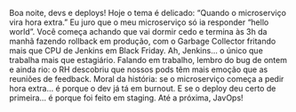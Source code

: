 Boa noite, devs e deploys! Hoje o tema é delicado: “Quando o microserviço vira hora extra.”
Eu juro que o meu microserviço só ia responder “hello world”.
Você começa achando que vai dormir cedo e termina às 3h da manhã fazendo rollback em produção, com o Garbage Collector fritando mais que CPU de Jenkins em Black Friday.
Ah, Jenkins… o único que trabalha mais que estagiário.
Falando em trabalho, lembro do bug de ontem e ainda rio: o RH descobriu que nossos pods têm mais emoção que as reuniões de feedback.
Moral da história: se o microserviço começa a pedir hora extra… é porque o dev já tá em burnout.
E se o deploy deu certo de primeira… é porque foi feito em staging.
Até a próxima, JavOps!
